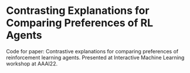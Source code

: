 # Contrasting Explanations for Comparing Preferences of RL Agents

Code for paper: Contrastive explanations for comparing preferences of reinforcement learning agents. Presented at Interactive Machine Learning workshop at AAAI22. 


